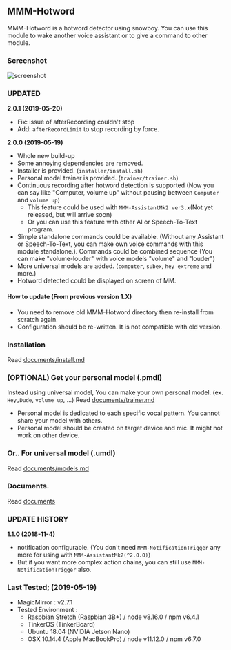 ## MMM-Hotword
MMM-Hotword is a hotword detector using snowboy.
You can use this module to wake another voice assistant or to give a command to other module.

### Screenshot
![screenshot]()

### UPDATED
**2.0.1 (2019-05-20)**
- Fix: issue of afterRecording couldn't stop
- Add: `afterRecordLimit` to stop recording by force.

**2.0.0 (2019-05-19)**
- Whole new build-up
- Some annoying dependencies are removed.
- Installer is provided. (`installer/install.sh`)
- Personal model trainer is provided. (`trainer/trainer.sh`)
- Continuous recording after hotword detection is supported (Now you can say like "Computer, volume up" without pausing between `Computer` and `volume up`)
  - This feature could be used with `MMM-AssistantMk2 ver3.x`(Not yet released, but will arrive soon)
  - Or you can use this feature with other AI or Speech-To-Text program.
- Simple standalone commands could be available. (Without any Assistant or Speech-To-Text, you can make own voice commands with this module standalone.). Commands could be combined sequence (You can make "volume-louder" with voice models "volume" and "louder")
- More universal models are added. (`computer`, `subex`, `hey extreme` and more.)
- Hotword detected could be displayed on screen of MM.


#### How to update (From previous version 1.X)
- You need to remove old MMM-Hotword directory then re-install from scratch again.
- Configuration should be re-written. It is not compatible with old version.


### Installation
Read [documents/install.md](documents/install.md)

### (OPTIONAL) Get your personal model (.pmdl)
Instead using universal model, You can make your own personal model. (ex. `Hey,Dude`, `volume up`, ...)
Read [documents/trainer.md](documents/trainer.md)
- Personal model is dedicated to each specific vocal pattern. You cannot share your model with others.
- Personal model should be created on target device and mic. It might not work on other device.

### Or.. For universal model (.umdl)
Read [documents/models.md](documents/models.md)


### Documents.
Read [documents](documents)




### UPDATE HISTORY
**1.1.0 (2018-11-4)**
- notification configurable. (You don't need `MMM-NotificationTrigger` any more for using with `MMM-AssistantMk2(^2.0.0)`)
- But if you want more complex action chains, you can still use `MMM-NotificationTrigger` also.



### Last Tested; (2019-05-19)
- MagicMirror : v2.7.1
- Tested Environment :
  - Raspbian Stretch (Raspbian 3B+) / node v8.16.0 / npm v6.4.1
  - TinkerOS (TinkerBoard)
  - Ubuntu 18.04 (NVIDIA Jetson Nano)
  - OSX 10.14.4 (Apple MacBookPro) / node v11.12.0 / npm v6.7.0
